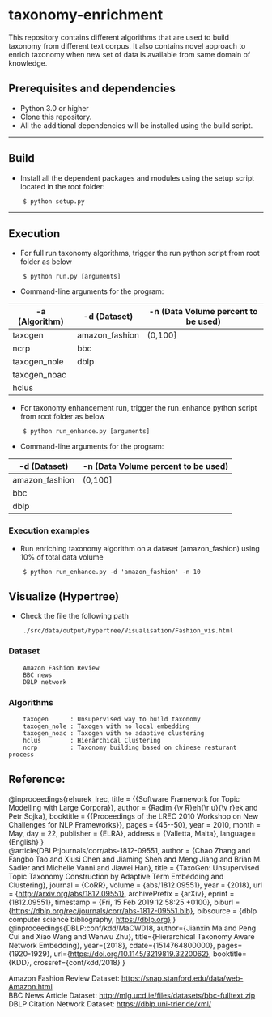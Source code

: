 # taxonomy-enrichment
This repository contains different algorithms that are used to build taxonomy from different text corpus. It also contains novel approach to enrich taxonomy when new set of data is available from same domain of knowledge.

## Prerequisites and dependencies

- Python 3.0 or higher
- Clone this repository.
- All the additional dependencies will be installed using the build script.

___

## Build

- Install all the dependent packages and modules using the setup script located in the root folder:
```
    $ python setup.py
```

___

## Execution

- For full run taxonomy algorithms, trigger the run python script from root folder as below

```
    $ python run.py [arguments]
```

- Command-line arguments for the program:

 | -a (Algorithm) | -d (Dataset) |  -n (Data Volume percent to be used)
 | -------- | -------- | -------- |
 | taxogen    | amazon_fashion  | (0,100] |
 | ncrp       | bbc             |  |
 | taxogen_nole       | dblp            |  |
 | taxogen_noac       |      |  |
 | hclus       |                 |  |

- For taxonomy enhancement run, trigger the run_enhance python script from root folder as below

```
    $ python run_enhance.py [arguments]
```

- Command-line arguments for the program:

 |-d (Dataset) |  -n (Data Volume percent to be used)
 | -------- | -------- |
 | amazon_fashion  | (0,100] |
 | bbc             |  |
 | dblp            |  |
 

### Execution examples

- Run enriching taxonomy algorithm on a dataset (amazon_fashion) using 10% of total data volume

```
    $ python run_enhance.py -d 'amazon_fashion' -n 10

```

## Visualize (Hypertree)

- Check the file the following path 

```
    ./src/data/output/hypertree/Visualisation/Fashion_vis.html
```

### Dataset
```
    Amazon Fashion Review
    BBC news
    DBLP network
```
### Algorithms
```
    taxogen      : Unsupervised way to build taxonomy
    taxogen_nole : Taxogen with no local embedding
    taxogen_noac : Taxogen with no adaptive clustering
    hclus        : Hierarchical Clustering
    ncrp         : Taxonomy building based on chinese resturant process
```
## Reference:
@inproceedings{rehurek_lrec,
      title = {{Software Framework for Topic Modelling with Large Corpora}},
      author = {Radim {\v R}eh{\r u}{\v r}ek and Petr Sojka},
      booktitle = {{Proceedings of the LREC 2010 Workshop on New
           Challenges for NLP Frameworks}},
      pages = {45--50},
      year = 2010,
      month = May,
      day = 22,
      publisher = {ELRA},
      address = {Valletta, Malta},
      language={English}
}
<br/>
@article{DBLP:journals/corr/abs-1812-09551,
  author    = {Chao Zhang and
               Fangbo Tao and
               Xiusi Chen and
               Jiaming Shen and
               Meng Jiang and
               Brian M. Sadler and
               Michelle Vanni and
               Jiawei Han},
  title     = {TaxoGen: Unsupervised Topic Taxonomy Construction by Adaptive Term
               Embedding and Clustering},
  journal   = {CoRR},
  volume    = {abs/1812.09551},
  year      = {2018},
  url       = {http://arxiv.org/abs/1812.09551},
  archivePrefix = {arXiv},
  eprint    = {1812.09551},
  timestamp = {Fri, 15 Feb 2019 12:58:25 +0100},
  biburl    = {https://dblp.org/rec/journals/corr/abs-1812-09551.bib},
  bibsource = {dblp computer science bibliography, https://dblp.org}
}
<br/>
@inproceedings{DBLP:conf/kdd/MaCW018,
  author={Jianxin Ma and Peng Cui and Xiao Wang and Wenwu Zhu},
  title={Hierarchical Taxonomy Aware Network Embedding},
  year={2018},
  cdate={1514764800000},
  pages={1920-1929},
  url={https://doi.org/10.1145/3219819.3220062},
  booktitle={KDD},
  crossref={conf/kdd/2018}
}
<br/>

Amazon Fashion Review Dataset: https://snap.stanford.edu/data/web-Amazon.html <br/>
BBC News Article Dataset: http://mlg.ucd.ie/files/datasets/bbc-fulltext.zip <br/>
DBLP Citation Network Dataset: https://dblp.uni-trier.de/xml/
